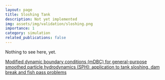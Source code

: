 ```yaml
---
layout: page
title: Sloshing Tank
description: Not yet implemented
img: assets/img/validation/sloshing.png
importance: 1
category: simulation
related_publications: false
---
```


Nothing to see here, yet.

[Modified dynamic boundary conditions (mDBC) for general-purpose smoothed particle hydrodynamics (SPH): application to tank sloshing, dam break and fish pass problems](https://link.springer.com/article/10.1007/s40571-021-00403-3)